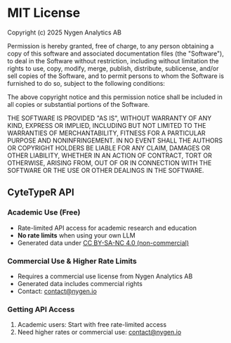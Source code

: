 # MIT License

Copyright (c) 2025 Nygen Analytics AB

Permission is hereby granted, free of charge, to any person obtaining a copy
of this software and associated documentation files (the "Software"), to deal
in the Software without restriction, including without limitation the rights
to use, copy, modify, merge, publish, distribute, sublicense, and/or sell
copies of the Software, and to permit persons to whom the Software is
furnished to do so, subject to the following conditions:

The above copyright notice and this permission notice shall be included in all
copies or substantial portions of the Software.

THE SOFTWARE IS PROVIDED "AS IS", WITHOUT WARRANTY OF ANY KIND, EXPRESS OR
IMPLIED, INCLUDING BUT NOT LIMITED TO THE WARRANTIES OF MERCHANTABILITY,
FITNESS FOR A PARTICULAR PURPOSE AND NONINFRINGEMENT. IN NO EVENT SHALL THE
AUTHORS OR COPYRIGHT HOLDERS BE LIABLE FOR ANY CLAIM, DAMAGES OR OTHER
LIABILITY, WHETHER IN AN ACTION OF CONTRACT, TORT OR OTHERWISE, ARISING FROM,
OUT OF OR IN CONNECTION WITH THE SOFTWARE OR THE USE OR OTHER DEALINGS IN THE
SOFTWARE.

## CyteTypeR API

### Academic Use (Free)
- Rate-limited API access for academic research and education
- **No rate limits** when using your own LLM
- Generated data under [CC BY-SA-NC 4.0 (non-commercial)](https://creativecommons.org/licenses/by-nc-sa/4.0/)

### Commercial Use & Higher Rate Limits
- Requires a commercial use license from Nygen Analytics AB
- Generated data includes commercial rights
- Contact: contact@nygen.io

### Getting API Access
1. Academic users: Start with free rate-limited access
2. Need higher rates or commercial use: contact@nygen.io
